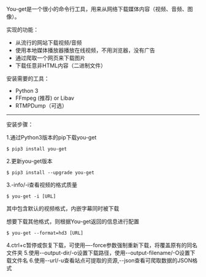 You-get是一个很小的命令行工具，用来从网络下载媒体内容（视频、音频、图像）。

实现的功能：

*  从流行的网站下载视频/音频
*  使用本地媒体播放器播放在线视频，不用浏览器，没有广告
*  通过爬取一个网页来下载图片
*  下载任意非HTML内容（二进制文件）

安装需要的工具：

* Python 3
* FFmpeg (推荐) or Libav
* RTMPDump（可选）

---
安装步骤：

1.通过Python3版本的pip下载you-get

```
$ pip3 install you-get
```

2.更新you-get版本

```
$ pip3 install --upgrade you-get
```

3.-info/-i查看视频的格式质量

```
$ you-get -i [URL]
```

其中包含默认的视频格式，内嵌字幕同时被下载

想要下载其他格式，则根据You-get返回的信息进行配置

```
$ you-get --format=hd3 [URL]
```
4.ctrl+c暂停或恢复下载，可使用—-force参数强制重新下载，将覆盖原有的同名文件夹
5.使用--output-dir/-o设置下载路径，使用--output-filename/-O设置下载文件名
6.使用--url/-u查看站点可提取的资源,--json查看可爬取数据的JSON格式